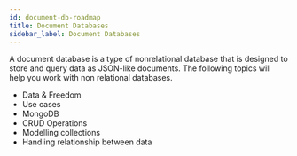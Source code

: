 ```yaml
---
id: document-db-roadmap
title: Document Databases
sidebar_label: Document Databases
---
```


A document database is a type of nonrelational database that is designed to store and query data as JSON-like documents. The following topics will help you work with non relational databases.

  - Data & Freedom
  - Use cases
  - MongoDB
  - CRUD Operations
  - Modelling collections
  - Handling relationship between data
